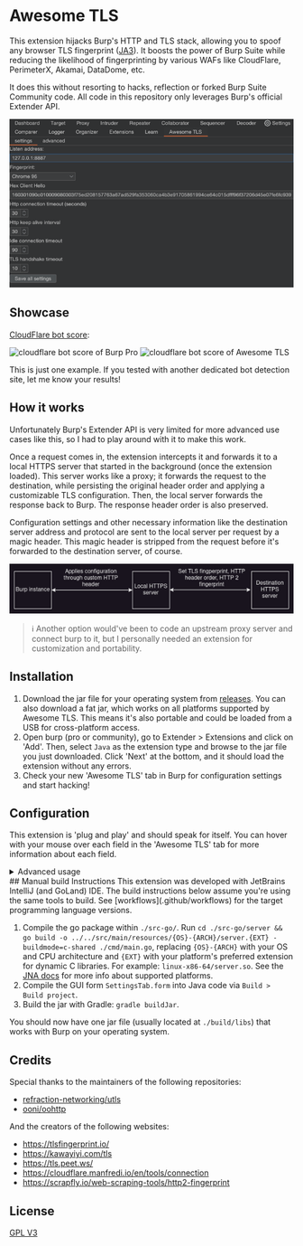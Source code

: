 # Awesome TLS
This extension hijacks Burp's HTTP and TLS stack, allowing you to spoof any browser TLS fingerprint ([JA3](https://github.com/salesforce/ja3)). 
It boosts the power of Burp Suite while reducing the likelihood of fingerprinting by various WAFs like CloudFlare, PerimeterX, Akamai, DataDome, etc.

It does this without resorting to hacks, reflection or forked Burp Suite Community code. All code in this repository only leverages Burp's official Extender API.

![screenshot](./docs/settings.png)

## Showcase
[CloudFlare bot score](https://cloudflare.manfredi.io/en/tools/connection):

![cloudflare bot score of Burp Pro](./docs/cloudflare_bot_score_burp_pro.png)
![cloudflare bot score of Awesome TLS](./docs/cloudflare_bot_score_awesome_tls.png)

This is just one example. If you tested with another dedicated bot detection site, let me know your results! 

## How it works
Unfortunately Burp's Extender API is very limited for more advanced use cases like this, so I had to play around with it to make this work. 

Once a request comes in, the extension intercepts it and forwards it to a local HTTPS server that started in the background (once the extension loaded).
This server works like a proxy; it forwards the request to the destination, while persisting the original header order and applying a customizable TLS configuration.
Then, the local server forwards the response back to Burp. The response header order is also preserved.

Configuration settings and other necessary information like the destination server address and protocol are sent to the local server per request by a magic header.
This magic header is stripped from the request before it's forwarded to the destination server, of course.

![diagram](./docs/basic_diagram.png)

> :information_source: Another option would've been to code an upstream proxy server and connect burp to it, but I personally needed an extension for customization and portability. 

## Installation
1. Download the jar file for your operating system from [releases](https://github.com/sleeyax/burp-awesome-tls/releases). You can also download a fat jar, which works on all platforms supported by Awesome TLS. This means it's also portable and could be loaded from a USB for cross-platform access.
2. Open burp (pro or community), go to Extender > Extensions and click on 'Add'. Then, select `Java` as the extension type and browse to the jar file you just downloaded. Click 'Next' at the bottom, and it should load the extension without any errors.
3. Check your new 'Awesome TLS' tab in Burp for configuration settings and start hacking!

## Configuration
This extension is 'plug and play' and should speak for itself. You can hover with your mouse over each field in the 'Awesome TLS' tab for more information about each field.

<details>
  <summary>Advanced usage</summary>
  
In the 'advanced' tab, you can enable an additional proxy listener that will automatically apply the current fingerprint from the request:

![screenshot](./docs/advanced_settings.png)

When enabled, the diagram changes to this:

![diagram](./docs/advanced_diagram.png)

</details>
## Manual build Instructions
This extension was developed with JetBrains IntelliJ (and GoLand) IDE. 
The build instructions below assume you're using the same tools to build.
See [workflows](.github/workflows) for the target programming language versions.

1. Compile the go package within `./src-go/`. Run `cd ./src-go/server && go build -o ../../src/main/resources/{OS}-{ARCH}/server.{EXT} -buildmode=c-shared ./cmd/main.go`, replacing `{OS}-{ARCH}` with your OS and CPU architecture and `{EXT}` with your platform's preferred extension for dynamic C libraries. For example: `linux-x86-64/server.so`. See the [JNA docs](https://github.com/java-native-access/jna/blob/master/www/GettingStarted.md) for more info about supported platforms.
2. Compile the GUI form `SettingsTab.form` into Java code via `Build > Build project`.
3. Build the jar with Gradle: `gradle buildJar`.

You should now have one jar file (usually located at `./build/libs`) that works with Burp on your operating system.

## Credits
Special thanks to the maintainers of the following repositories:
- [refraction-networking/utls](https://github.com/refraction-networking/utls)
- [ooni/oohttp](https://github.com/ooni/oohttp)

And the creators of the following websites:
- https://tlsfingerprint.io/
- https://kawayiyi.com/tls
- https://tls.peet.ws/
- https://cloudflare.manfredi.io/en/tools/connection
- https://scrapfly.io/web-scraping-tools/http2-fingerprint

## License
[GPL V3](./LICENSE)

